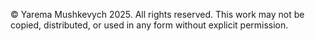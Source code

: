 © Yarema Mushkevych 2025. All rights reserved. 
This work may not be copied, distributed, or used in any form without explicit permission.
